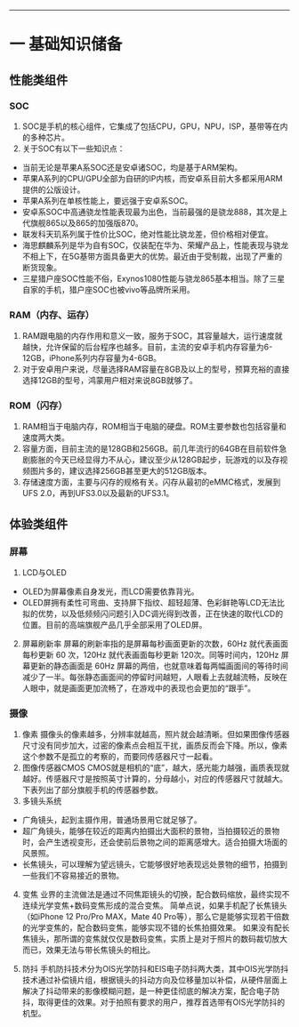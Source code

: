 ------

# 一 基础知识储备

## 性能类组件

### SOC

1. SOC是手机的核心组件，它集成了包括CPU，GPU，NPU，ISP，基带等在内的多种芯片。
2. 关于SOC有以下一些知识点：

- 当前无论是苹果A系SOC还是安卓诸SOC，均是基于ARM架构。
- 苹果A系列的CPU/GPU全部为自研的IP内核，而安卓系目前大多都采用ARM提供的公版设计。
- 苹果A系列在单核性能上，要远强于安卓系SOC。
- 安卓系SOC中高通骁龙性能表现最为出色，当前最强的是骁龙888，其次是上代旗舰865以及865的加强版870。
- 联发科天玑系列属于性价比SOC，绝对性能比骁龙差，但价格相对便宜。
- 海思麒麟系列是华为自有SOC，仅装配在华为、荣耀产品上，性能表现与骁龙不相上下，在5G基带方面具备更大的优势。最近由于受制裁，出现了严重的断货现象。
- 三星猎户座SOC性能不俗，Exynos1080性能与骁龙865基本相当。除了三星自家的手机，猎户座SOC也被vivo等品牌所采用。

### RAM（内存、运存）

1. RAM跟电脑的内存作用和意义一致，服务于SOC，其容量越大，运行速度就越快，允许保留的后台程序也越多。目前，主流的安卓手机内存容量为6-12GB，iPhone系列内存容量为4-6GB。
2. 对于安卓用户来说，尽量选择RAM容量在8GB及以上的型号，预算充裕的直接选择12GB的型号，鸿蒙用户相对来说8GB就够了。

### ROM（闪存）

1. RAM相当于电脑内存，ROM相当于电脑的硬盘。ROM主要参数也包括容量和速度两大类。
2. 容量方面，目前主流的是128GB和256GB。前几年流行的64GB在目前软件急剧膨胀的今天已经显得力不从心，建议至少从128GB起步，玩游戏的以及存视频图片多的，建议选择256GB甚至更大的512GB版本。
3. 存储速度方面，主要与闪存的规格有关。闪存从最初的eMMC格式，发展到UFS 2.0，再到UFS3.0以及最新的UFS3.1。

## 体验类组件

### 屏幕

1. LCD与OLED

- OLED为屏幕像素自身发光，而LCD需要依靠背光。
- OLED屏拥有柔性可弯曲、支持屏下指纹、超轻超薄、色彩鲜艳等LCD无法比拟的优势，以及低频频闪问题引入DC调光得到改善，正在快速的取代LCD的位置。目前的高端旗舰产品几乎全部采用了OLED屏。

2. 屏幕刷新率
屏幕的刷新率指的是屏幕每秒画面更新的次数，60Hz 就代表画面每秒更新 60 次，120Hz 就代表画面每秒更新 120次。同等时间内，120Hz 屏幕更新的静态画面是 60Hz 屏幕的两倍，也就意味着每两幅画面间的等待时间减少了一半。每张静态画面间的停留时间越短，人眼看上去就越流畅，反映在人眼中，就是画面更加流畅了，在游戏中的表现也会更加的“跟手”。

### 摄像

1. 像素
摄像头的像素越多，分辨率就越高，照片就会越清晰。但如果图像传感器尺寸没有同步加大，过密的像素点会相互干扰，画质反而会下降。所以，像素这个参数不是孤立的考察的，而要同传感器尺寸一起看。
2. 图像传感器CMOS
CMOS就是相机的“底”，越大，感光能力越强，画质表现就越好。传感器尺寸是按照英寸计算的，分母越小，对应的传感器尺寸就越大。下表列出了部分旗舰手机的传感器参数。
3. 多镜头系统

- 广角镜头，起到主摄作用，普通场景用它就足够了。
- 超广角镜头，能够在较近的距离内拍摄出大面积的景物，当拍摄较近的景物时，会产生透视变形，还会使前后景物之间的距离感增大。适合拍摄大场面的风景照。
- 长焦镜头，可以理解为望远镜头，它能够很好地表现远处景物的细节，拍摄到一些我们不容易接近的景物。

4. 变焦
业界的主流做法是通过不同焦距镜头的切换，配合数码缩放，最终实现不连续光学变焦+数码变焦形成的混合变焦。
简单点说，如果手机配了长焦镜头（如iPhone 12 Pro/Pro MAX，Mate 40 Pro等），那么它是能够实现若干倍数的光学变焦的，配合数码变焦，能够实现不错的长焦拍摄效果。
如果没有配长焦镜头，那所谓的变焦就仅仅是数码变焦，实质上是对于照片的数码裁切放大而已，效果无法与带长焦镜头的相比。

5. 防抖
手机防抖技术分为OIS光学防抖和EIS电子防抖两大类，其中OIS光学防抖技术通过补偿镜片组，根据镜头的抖动方向及位移量加以补偿，从硬件层面上解决了抖动带来的影像模糊问题，是一种更佳彻底的解决方案，配合电子防抖，取得更佳的效果。对于拍照有要求的用户，推荐首选带有OIS光学防抖的机型。

